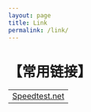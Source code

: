 ```yaml
---
layout: page
title: Link
permalink: /link/
---
```


【常用链接】
============

<table>
<tr><td><a href="http://www.speedtest.net/" target="_blank">Speedtest.net</a></td>
</tr>
</table>
 

